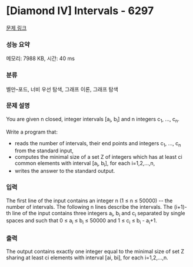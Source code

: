 # [Diamond IV] Intervals - 6297 

[문제 링크](https://www.acmicpc.net/problem/6297) 

### 성능 요약

메모리: 7988 KB, 시간: 40 ms

### 분류

벨만–포드, 너비 우선 탐색, 그래프 이론, 그래프 탐색

### 문제 설명

<p>You are given n closed, integer intervals [a<sub>i</sub>, b<sub>i</sub>] and n integers c<sub>1</sub>, ..., c<sub>n</sub>.</p>

<p>Write a program that:</p>

<ul>
	<li>reads the number of intervals, their end points and integers c<sub>1</sub>, ..., c<sub>n</sub> from the standard input,</li>
	<li>computes the minimal size of a set Z of integers which has at least ci common elements with interval [a<sub>i</sub>, b<sub>i</sub>], for each i=1,2,...,n,</li>
	<li>writes the answer to the standard output.</li>
</ul>

### 입력 

 <p>The first line of the input contains an integer n (1 ≤ n ≤ 50000) -- the number of intervals. The following n lines describe the intervals. The (i+1)-th line of the input contains three integers a<sub>i</sub>, b<sub>i</sub> and c<sub>i</sub> separated by single spaces and such that 0 ≤ a<sub>i</sub> ≤ b<sub>i</sub> ≤ 50000 and 1 ≤ c<sub>i</sub> ≤ b<sub>i</sub> - a<sub>i</sub>+1.</p>

### 출력 

 <p>The output contains exactly one integer equal to the minimal size of set Z sharing at least ci elements with interval [ai, bi], for each i=1,2,...,n.</p>


